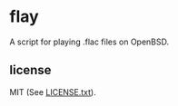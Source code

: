 
# flay

A script for playing .flac files on OpenBSD.


## license

MIT (See [LICENSE.txt](LICENSE.txt)).


